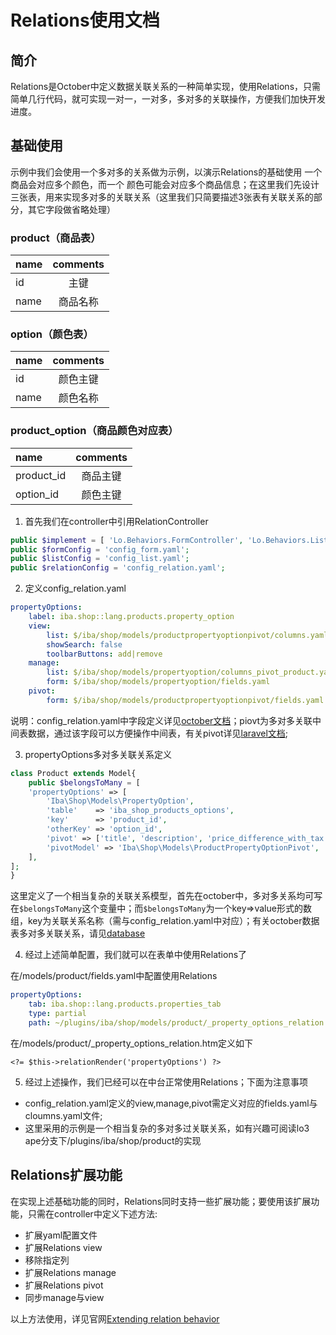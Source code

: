 # Relations使用文档

## 简介

Relations是October中定义数据关联关系的一种简单实现，使用Relations，只需简单几行代码，就可实现一对一，一对多，多对多的关联操作，方便我们加快开发进度。

## 基础使用

 示例中我们会使用一个多对多的关系做为示例，以演示Relations的基础使用 
 一个商品会对应多个颜色，而一个 颜色可能会对应多个商品信息；在这里我们先设计三张表，用来实现多对多的关联关系（这里我们只简要描述3张表有关联关系的部分，其它字段做省略处理）

### product（商品表）

| name | comments |
| :--- | :------: |
| id   |   主键   |
| name | 商品名称 |

### option（颜色表）

| name | comments |
| :--- | :------: |
| id   | 颜色主键 |
| name | 颜色名称 |

### product_option（商品颜色对应表）

| name       | comments |
| :--------- | :------: |
| product_id | 商品主键 |
| option_id  | 颜色主键 |

1. 首先我们在controller中引用RelationController

```php
public $implement = [ 'Lo.Behaviors.FormController', 'Lo.Behaviors.ListController', 'Lo.Behaviors.RelationController',];
public $formConfig = 'config_form.yaml';
public $listConfig = 'config_list.yaml';
public $relationConfig = 'config_relation.yaml';
```

2. 定义config_relation.yaml

```yaml
propertyOptions:
    label: iba.shop::lang.products.property_option
    view:
        list: $/iba/shop/models/productpropertyoptionpivot/columns.yaml
        showSearch: false
        toolbarButtons: add|remove
    manage:
        list: $/iba/shop/models/propertyoption/columns_pivot_product.yaml
        form: $/iba/shop/models/propertyoption/fields.yaml
    pivot:
        form: $/iba/shop/models/productpropertyoptionpivot/fields.yaml
```

说明：config_relation.yaml中字段定义详见[october文档](https://octobercms.com/docs/backend/relations#configuring-relation)；piovt为多对多关联中间表数据，通过该字段可以方便操作中间表，有关pivot详见[laravel文档](https://laravel-china.org/articles/3798/laravel-skills-pivot);

3. propertyOptions多对多关联关系定义

```php
class Product extends Model{
    public $belongsToMany = [
    'propertyOptions' => [
        'Iba\Shop\Models\PropertyOption',
        'table'    => 'iba_shop_products_options',
        'key'      => 'product_id',
        'otherKey' => 'option_id',
        'pivot' => ['title', 'description', 'price_difference_with_tax', 'image', 'extended_quantity'],
        'pivotModel' => 'Iba\Shop\Models\ProductPropertyOptionPivot',            
    ],        
];
}
```
这里定义了一个相当复杂的关联关系模型，首先在october中，多对多关系均可写在`$belongsToMany`这个变量中；而`$belongsToMany`为一个key=>value形式的数组，key为关联关系名称（需与config_relation.yaml中对应）；有关october数据表多对多关联关系，请见[database](https://octobercms.com/docs/database/relations#many-to-many)

4. 经过上述简单配置，我们就可以在表单中使用Relations了

在/models/product/fields.yaml中配置使用Relations

```yaml
propertyOptions:
    tab: iba.shop::lang.products.properties_tab
    type: partial
    path: ~/plugins/iba/shop/models/product/_property_options_relation.htm
```

在/models/product/_property_options_relation.htm定义如下

```php+html
<?= $this->relationRender('propertyOptions') ?>
```
5. 经过上述操作，我们已经可以在中台正常使用Relations；下面为注意事项

- config_relation.yaml定义的view,manage,pivot需定义对应的fields.yaml与cloumns.yaml文件;
- 这里采用的示例是一个相当复杂的多对多过关联关系，如有兴趣可阅读lo3 ape分支下/plugins/iba/shop/product的实现

## Relations扩展功能

在实现上述基础功能的同时，Relations同时支持一些扩展功能；要使用该扩展功能，只需在controller中定义下述方法:

- 扩展yaml配置文件
- 扩展Relations view
- 移除指定列
- 扩展Relations manage
- 扩展Relations pivot
- 同步manage与view

以上方法使用，详见官网[Extending relation behavior](https://octobercms.com/docs/backend/relations#extend-relation-config)